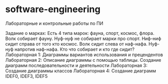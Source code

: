 # software-engineering
Лабораторные и контрольные работы по ПИ

Задание о марках: Есть 4 типа марок: фауна, спорт, космос, флора. Волк собирает фауну. Нуф-нуф не собирает марки про спорт. Ниф-ниф сидит справа от того кто космос. Волк сидит слева от наф-нафа. Нуф-нуф напротив наф-нафа. Кто что собирает и кто где сидит?
Лабораторная 1: Диаграммы вариантов использования и прецендентов
Лабораторная 2: Описание диаграммы с помощью таблицы. Создание диаграмм последовательности и деятельности
Лабораторная 3: Создание диаграммы классов
Лабораторная 4: Создание диаграмм IDEF0, IDEF3, IDEF5
